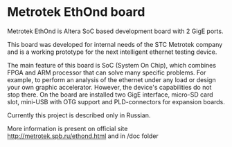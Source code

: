 # Metrotek EthOnd board

Metrotek EthOnd is Altera SoC based development board with 2 GigE ports.

This board was developed for internal needs of the STC Metrotek company and is a working prototype for the next intelligent ethernet testing device.

The main feature of this board is SoC (System On Chip), which combines FPGA and ARM processor that can solve many specific problems. For example, to perform an analysis of the ethernet under any load or design your own graphic accelerator. However, the device's capabilities do not stop there. 
On the board are installed two GigE interface, micro-SD card slot, mini-USB with OTG support and PLD-connectors for expansion boards.


Currently this project is described only in Russian.


More information is present on official site http://metrotek.spb.ru/ethond.html and in /doc folder


